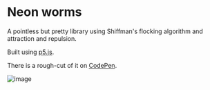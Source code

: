 Neon worms
==============

A pointless but pretty library using Shiffman's flocking algorithm and attraction and repulsion.

Built using [p5.js](http://p5js.org/).

There is a rough-cut of it on [CodePen](http://codepen.io/mrClapham/pen/gbWMBe).

![image](http://c4.staticflickr.com/8/7469/16306561896_8b450605b1_n.jpg)

